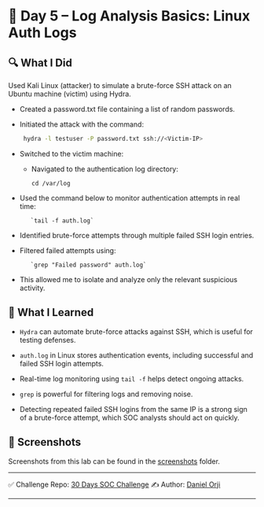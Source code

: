 # 📅 Day 5 – Log Analysis Basics: Linux Auth Logs
## 🔍 What I Did
Used Kali Linux (attacker) to simulate a brute-force SSH attack on an Ubuntu machine (victim) using Hydra.

* Created a password.txt file containing a list of random passwords.

* Initiated the attack with the command:
    ```bash
     hydra -l testuser -P password.txt ssh://<Victim-IP>
    ```
* Switched to the victim machine:
    * Navigated to the authentication log directory:
      
         `cd /var/log`
      
* Used the command below to monitor authentication attempts in real time:
  
         `tail -f auth.log`
  
* Identified brute-force attempts through multiple failed SSH login entries.

* Filtered failed attempts using:
  
         `grep "Failed password" auth.log`
  
* This allowed me to isolate and analyze only the relevant suspicious activity.

## 🧠 What I Learned
* `Hydra` can automate brute-force attacks against SSH, which is useful for testing defenses.

* `auth.log` in Linux stores authentication events, including successful and failed SSH login attempts.

* Real-time log monitoring using `tail -f` helps detect ongoing attacks.

* `grep` is powerful for filtering logs and removing noise.

* Detecting repeated failed SSH logins from the same IP is a strong sign of a brute-force attempt, which SOC analysts should act on quickly.

## 📸 Screenshots

Screenshots from this lab can be found in the [screenshots](./screenshots) folder.

---

✅ Challenge Repo: [30 Days SOC Challenge](https://github.com/0xrajneesh/30-Days-SOC-Challenge-Beginner)
✍️ Author: [Daniel Orji](https://www.linkedin.com/in/danielorji1542002)

---
